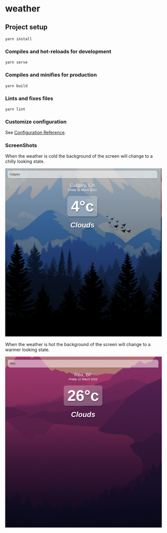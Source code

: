 # weather

## Project setup
```
yarn install
```

### Compiles and hot-reloads for development
```
yarn serve
```

### Compiles and minifies for production
```
yarn build
```

### Lints and fixes files
```
yarn lint
```

### Customize configuration
See [Configuration Reference](https://cli.vuejs.org/config/).


### ScreenShots

When the weather is cold the background of the screen will change to a chilly looking state.

![ScreenShot](./images/cold.png)

When the weather is hot the background of the screen will change to a warmer looking state.

![ScreenShot](./images/hot.png)